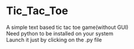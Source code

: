 # Tic_Tac_Toe
A simple text based tic tac toe game(without GUI)\
Need python to be installed on your system\
Launch it just by clicking on the .py file

